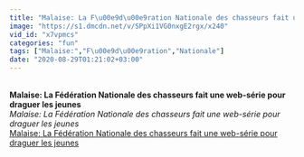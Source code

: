 ```yaml
---
title: "Malaise: La F\u00e9d\u00e9ration Nationale des chasseurs fait une web-s\u00e9rie pour draguer les jeunes"
image: "https://s1.dmcdn.net/v/SPpXi1VG0nxgE2rgx/x240"
vid_id: "x7vpmcs"
categories: "fun"
tags: ["Malaise:","F\u00e9d\u00e9ration","Nationale"]
date: "2020-08-29T01:21:02+03:00"
---
```

<br><b>Malaise: La Fédération Nationale des chasseurs fait une web-série pour draguer les jeunes</b><br> <i>Malaise: La Fédération Nationale des chasseurs fait une web-série pour draguer les jeunes</i><br> <u>Malaise: La Fédération Nationale des chasseurs fait une web-série pour draguer les jeunes</u>
